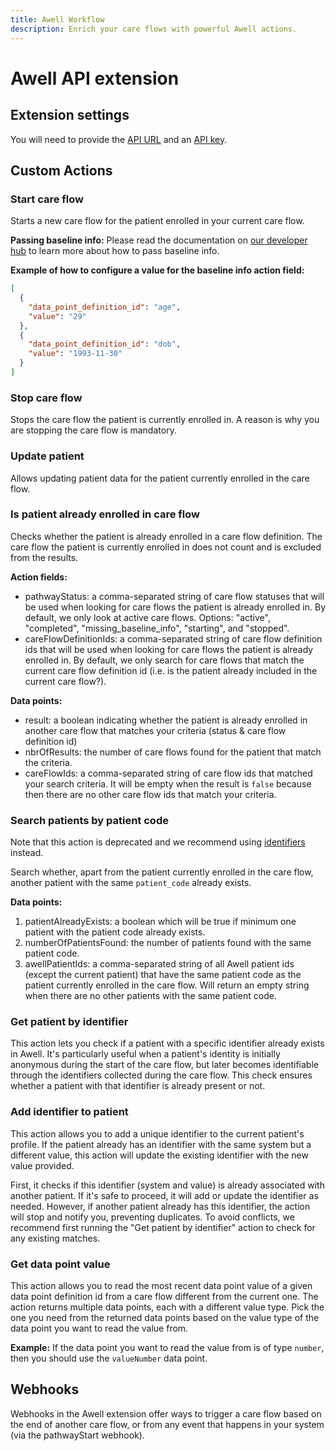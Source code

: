 ```yaml
---
title: Awell Workflow
description: Enrich your care flows with powerful Awell actions.
---
```


# Awell API extension

## Extension settings

You will need to provide the [API URL](https://developers.awellhealth.com/awell-orchestration/api-reference/overview/endpoints) and an [API key](https://developers.awellhealth.com/awell-orchestration/api-reference/overview/authorization).

## Custom Actions

### Start care flow

Starts a new care flow for the patient enrolled in your current care flow.

**Passing baseline info:**
Please read the documentation on [our developer hub](https://developers.awellhealth.com/awell-orchestration/api-reference/mutations/start-pathway) to learn more about how to pass baseline info.

**Example of how to configure a value for the baseline info action field:**

```json
[
  {
    "data_point_definition_id": "age",
    "value": "29"
  },
  {
    "data_point_definition_id": "dob",
    "value": "1993-11-30"
  }
]
```

### Stop care flow

Stops the care flow the patient is currently enrolled in. A reason is why you are stopping the care flow is mandatory.

### Update patient

Allows updating patient data for the patient currently enrolled in the care flow.

### Is patient already enrolled in care flow

Checks whether the patient is already enrolled in a care flow definition. The care flow the patient is currently enrolled in does not count and is excluded from the results.

**Action fields:**

- pathwayStatus: a comma-separated string of care flow statuses that will be used when looking for care flows the patient is already enrolled in. By default, we only look at active care flows. Options: "active", "completed", "missing_baseline_info", "starting", and "stopped".
- careFlowDefinitionIds: a comma-separated string of care flow definition ids that will be used when looking for care flows the patient is already enrolled in. By default, we only search for care flows that match the current care flow definition id (i.e. is the patient already included in the current care flow?).

**Data points:**

- result: a boolean indicating whether the patient is already enrolled in another care flow that matches your criteria (status & care flow definition id)
- nbrOfResults: the number of care flows found for the patient that match the criteria.
- careFlowIds: a comma-separated string of care flow ids that matched your search criteria. It will be empty when the result is `false` because then there are no other care flow ids that match your criteria.

### Search patients by patient code

Note that this action is deprecated and we recommend using [identifiers](https://developers.awellhealth.com/awell-orchestration/docs/misc/patient-identifiers) instead.

Search whether, apart from the patient currently enrolled in the care flow, another patient with the same `patient_code` already exists.

**Data points:**

1. patientAlreadyExists: a boolean which will be true if minimum one patient with the patient code already exists.
2. numberOfPatientsFound: the number of patients found with the same patient code.
3. awellPatientIds: a comma-separated string of all Awell patient ids (except the current patient) that have the same patient code as the patient currently enrolled in the care flow. Will return an empty string when there are no other patients with the same patient code.

### Get patient by identifier

This action lets you check if a patient with a specific identifier already exists in Awell. It's particularly useful when a patient's identity is initially anonymous during the start of the care flow, but later becomes identifiable through the identifiers collected during the care flow. This check ensures whether a patient with that identifier is already present or not.

### Add identifier to patient

This action allows you to add a unique identifier to the current patient's profile. If the patient already has an identifier with the same system but a different value, this action will update the existing identifier with the new value provided. 

First, it checks if this identifier (system and value) is already associated with another patient. If it's safe to proceed, it will add or update the identifier as needed. However, if another patient already has this identifier, the action will stop and notify you, preventing duplicates. To avoid conflicts, we recommend first running the "Get patient by identifier" action to check for any existing matches.

### Get data point value

This action allows you to read the most recent data point value of a given data point definition id from a care flow different from the current one. The action returns multiple data points, each with a different value type. Pick the one you need from the returned data points based on the value type of the data point you want to read the value from.

**Example:**
If the data point you want to read the value from is of type `number`, then you should use the `valueNumber` data point.

## Webhooks

Webhooks in the Awell extension offer ways to trigger a care flow based on the end of another care flow, or from any event that happens in your system (via the pathwayStart webhook).
